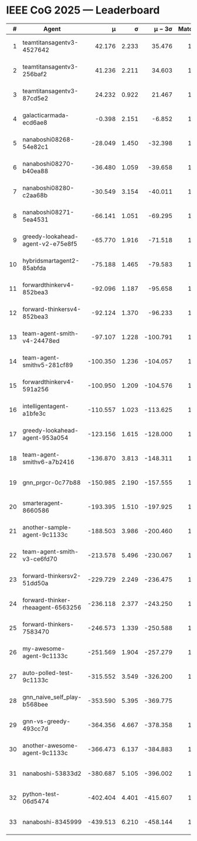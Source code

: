 # IEEE CoG 2025 — Leaderboard

| # | Agent | μ | σ | μ − 3σ | Matches | Updated |
|---:|---|---:|---:|---:|---:|---|
| 1 | teamtitansagentv3-4527642 | 42.176 | 2.233 | 35.476 | 1320 | 2025-09-01 07:16 |
| 2 | teamtitansagentv3-256baf2 | 41.236 | 2.211 | 34.603 | 1738 | 2025-09-01 07:16 |
| 3 | teamtitansagentv3-87cd5e2 | 24.232 | 0.922 | 21.467 | 1598 | 2025-09-01 07:16 |
| 4 | galacticarmada-ecd6ae8 | -0.398 | 2.151 | -6.852 | 1420 | 2025-09-01 07:16 |
| 5 | nanaboshi08268-54e82c1 | -28.049 | 1.450 | -32.398 | 1720 | 2025-09-01 07:16 |
| 6 | nanaboshi08270-b40ea88 | -36.480 | 1.059 | -39.658 | 1500 | 2025-09-01 07:16 |
| 7 | nanaboshi08280-c2aa68b | -30.549 | 3.154 | -40.011 | 1560 | 2025-09-01 07:16 |
| 8 | nanaboshi08271-5ea4531 | -66.141 | 1.051 | -69.295 | 1420 | 2025-09-01 07:16 |
| 9 | greedy-lookahead-agent-v2-e75e8f5 | -65.770 | 1.916 | -71.518 | 1770 | 2025-09-01 07:16 |
| 10 | hybridsmartagent2-85abfda | -75.188 | 1.465 | -79.583 | 1216 | 2025-09-01 07:16 |
| 11 | forwardthinkerv4-852bea3 | -92.096 | 1.187 | -95.658 | 1355 | 2025-09-01 07:16 |
| 12 | forward-thinkersv4-852bea3 | -92.124 | 1.370 | -96.233 | 1023 | 2025-09-01 07:16 |
| 13 | team-agent-smith-v4-24478ed | -97.107 | 1.228 | -100.791 | 1240 | 2025-09-01 07:16 |
| 14 | team-agent-smithv5-281cf89 | -100.350 | 1.236 | -104.057 | 1540 | 2025-09-01 07:16 |
| 15 | forwardthinkerv4-591a256 | -100.950 | 1.209 | -104.576 | 1260 | 2025-09-01 07:16 |
| 16 | intelligentagent-a1bfe3c | -110.557 | 1.023 | -113.625 | 1309 | 2025-09-01 07:16 |
| 17 | greedy-lookahead-agent-953a054 | -123.156 | 1.615 | -128.000 | 1690 | 2025-09-01 07:16 |
| 18 | team-agent-smithv6-a7b2416 | -136.870 | 3.813 | -148.311 | 1640 | 2025-09-01 07:16 |
| 19 | gnn_prgcr-0c77b88 | -150.985 | 2.190 | -157.555 | 1400 | 2025-09-01 07:16 |
| 20 | smarteragent-8660586 | -193.395 | 1.510 | -197.925 | 1269 | 2025-09-01 07:16 |
| 21 | another-sample-agent-9c1133c | -188.503 | 3.986 | -200.460 | 1820 | 2025-09-01 07:16 |
| 22 | team-agent-smith-v3-ce6fd70 | -213.578 | 5.496 | -230.067 | 1340 | 2025-09-01 07:16 |
| 23 | forward-thinkersv2-51dd50a | -229.729 | 2.249 | -236.475 | 1360 | 2025-09-01 07:16 |
| 24 | forward-thinker-rheaagent-6563256 | -236.118 | 2.377 | -243.250 | 1700 | 2025-09-01 07:16 |
| 25 | forward-thinkers-7583470 | -246.573 | 1.339 | -250.588 | 1560 | 2025-09-01 07:16 |
| 26 | my-awesome-agent-9c1133c | -251.569 | 1.904 | -257.279 | 1420 | 2025-09-01 07:16 |
| 27 | auto-polled-test-9c1133c | -315.552 | 3.549 | -326.200 | 1760 | 2025-09-01 07:16 |
| 28 | gnn_naive_self_play-b568bee | -353.590 | 5.395 | -369.775 | 680 | 2025-09-01 07:16 |
| 29 | gnn-vs-greedy-493cc7d | -364.356 | 4.667 | -378.358 | 1720 | 2025-09-01 07:16 |
| 30 | another-awesome-agent-9c1133c | -366.473 | 6.137 | -384.883 | 1660 | 2025-09-01 07:16 |
| 31 | nanaboshi-53833d2 | -380.687 | 5.105 | -396.002 | 1480 | 2025-09-01 07:16 |
| 32 | python-test-06d5474 | -402.404 | 4.401 | -415.607 | 1360 | 2025-09-01 07:16 |
| 33 | nanaboshi-8345999 | -439.513 | 6.210 | -458.144 | 1360 | 2025-09-01 07:16 |
